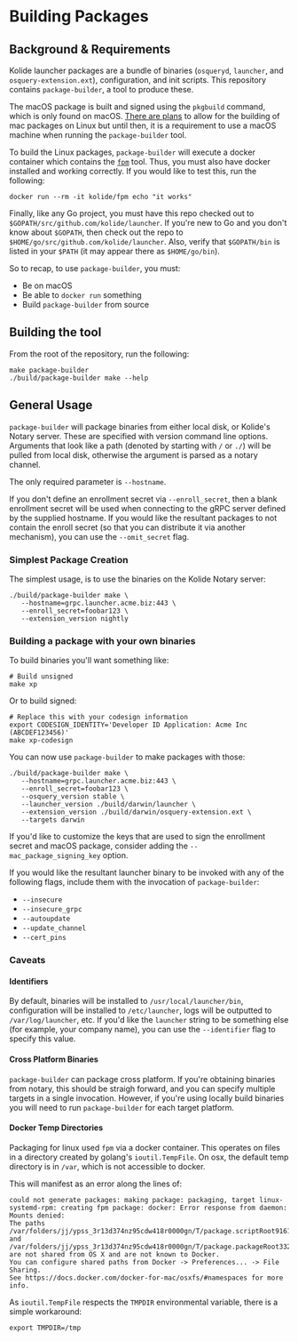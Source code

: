 # Building Packages

## Background & Requirements

Kolide launcher packages are a bundle of binaries (`osqueryd`,
`launcher`, and `osquery-extension.ext`), configuration, and init
scripts. This repository contains `package-builder`, a tool to produce these.

The macOS package is built and signed using the `pkgbuild` command,
which is only found on macOS. [There are
plans](https://github.com/kolide/launcher/issues/188) to allow for the
building of mac packages on Linux but until then, it is a requirement
to use a macOS machine when running the `package-builder` tool.

To build the Linux packages, `package-builder` will execute a docker
container which contains the
[`fpm`](https://github.com/jordansissel/fpm) tool. Thus, you must also
have docker installed and working correctly. If you would like to test
this, run the following:

```
docker run --rm -it kolide/fpm echo "it works"
```

Finally, like any Go project, you must have this repo checked out to
`$GOPATH/src/github.com/kolide/launcher`. If you're new to Go and you
don't know about `$GOPATH`, then check out the repo to
`$HOME/go/src/github.com/kolide/launcher`. Also, verify that
`$GOPATH/bin` is listed in your `$PATH` (it may appear there as
`$HOME/go/bin`).

So to recap, to use `package-builder`, you must:

- Be on macOS
- Be able to `docker run` something
- Build `package-builder` from source

## Building the tool

From the root of the repository, run the following:

```
make package-builder
./build/package-builder make --help
```

## General Usage

`package-builder` will package binaries from either local disk, or
Kolide's Notary server. These are specified with version command line
options. Arguments that look like a path (denoted by starting with `/`
or `./`) will be pulled from local disk, otherwise the argument is
parsed as a notary channel.

The only required parameter is `--hostname`. 

If you don't define an enrollment secret via `--enroll_secret`, then a
blank enrollment secret will be used when connecting to the gRPC
server defined by the supplied hostname. If you would like the
resultant packages to not contain the enroll secret (so that you can
distribute it via another mechanism), you can use the `--omit_secret`
flag.


### Simplest Package Creation

The simplest usage, is to use the binaries on the Kolide Notary
server:

``` shell
./build/package-builder make \
   --hostname=grpc.launcher.acme.biz:443 \
   --enroll_secret=foobar123 \
   --extension_version nightly
```


### Building a package with your own binaries


To build binaries you'll want something like:

```
# Build unsigned
make xp
```

Or to build signed:

```
# Replace this with your codesign information
export CODESIGN_IDENTITY='Developer ID Application: Acme Inc (ABCDEF123456)'
make xp-codesign
```

You can now use `package-builder` to make packages with those:

```
./build/package-builder make \
   --hostname=grpc.launcher.acme.biz:443 \
   --enroll_secret=foobar123 \
   --osquery_version stable \
   --launcher_version ./build/darwin/launcher \
   --extension_version ./build/darwin/osquery-extension.ext \
   --targets darwin
```

If you'd like to customize the keys that are used to sign the
enrollment secret and macOS package, consider adding the
`--mac_package_signing_key` option.


If you would like the resultant launcher binary to be invoked with any
of the following flags, include them with the invocation of
`package-builder`:

- `--insecure`
- `--insecure_grpc`
- `--autoupdate`
- `--update_channel`
- `--cert_pins`



### Caveats

#### Identifiers

By default, binaries will be installed to `/usr/local/launcher/bin`,
configuration will be installed to `/etc/launcher`, logs will be
outputted to `/var/log/launcher`, etc. If you'd like the `launcher`
string to be something else (for example, your company name), you can
use the `--identifier` flag to specify this value. 

#### Cross Platform Binaries

`package-builder` can package cross platform. If you're obtaining
binaries from notary, this should be straigh forward, and you can
specify multiple targets in a single invocation.  However, if you're
using locally build binaries you will need to run `package-builder`
for each target platform.

#### Docker Temp Directories

Packaging for linux used `fpm` via a docker container. This operates
on files in a directory created by golang's `ioutil.TempFile`. On osx,
the default temp directory is in `/var`, which is not accessible to
docker.

This will manifest as an error along the lines of:

``` shell
could not generate packages: making package: packaging, target linux-systemd-rpm: creating fpm package: docker: Error response from daemon: Mounts denied: 
The paths /var/folders/jj/ypss_3r13d374nz95cdw418r0000gn/T/package.scriptRoot916184548 and /var/folders/jj/ypss_3r13d374nz95cdw418r0000gn/T/package.packageRoot332969561
are not shared from OS X and are not known to Docker.
You can configure shared paths from Docker -> Preferences... -> File Sharing.
See https://docs.docker.com/docker-for-mac/osxfs/#namespaces for more info.
```

As `ioutil.TempFile` respects the `TMPDIR` environmental variable, there is a simple workaround:

``` shell
export TMPDIR=/tmp
```
